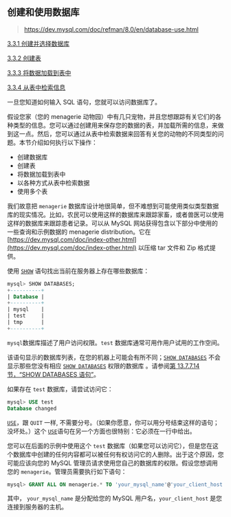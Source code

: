 ## 创建和使用数据库

> https://dev.mysql.com/doc/refman/8.0/en/database-use.html

[3.3.1 创建并选择数据库](数据存储/MySQL8/MySQL-Server-参考手册/教程/#创建并选择数据库)

[3.3.2 创建表](数据存储/MySQL8/MySQL-Server-参考手册/教程/#创建表)

[3.3.3 将数据加载到表中](数据存储/MySQL8/MySQL-Server-参考手册/教程/#将数据加载到表中)

[3.3.4 从表中检索信息](数据存储/MySQL8/MySQL-Server-参考手册/教程/#从表中检索信息)

一旦您知道如何输入 SQL 语句，您就可以访问数据库了。

假设您家（您的 menagerie 动物园）中有几只宠物，并且您想跟踪有关它们的各种类型的信息。您可以通过创建用来保存您的数据的表，并加载所需的信息，来做到这一点。然后，您可以通过从表中检索数据来回答有关您的动物的不同类型的问题。本节介绍如何执行以下操作：

- 创建数据库
- 创建表
- 将数据加载到表中
- 以各种方式从表中检索数据
- 使用多个表

我们故意把 `menagerie` 数据库设计地很简单，但不难想到可能使用类似类型数据库的现实情况。比如，农民可以使用这样的数据库来跟踪家畜，或者兽医可以使用这样的数据库来跟踪患者记录。可以从 MySQL 网站获得包含以下部分中使用的一些查询和示例数据的 menagerie      distribution。它在 [https://dev.mysql.com/doc/index-other.html](https://dev.mysql.com/doc/index-other.html) 以压缩 tar 文件和 Zip 格式提供。

使用 [`SHOW`](https://dev.mysql.com/doc/refman/8.0/en/show.html) 语句找出当前在服务器上存在哪些数据库：

``` sql
mysql> SHOW DATABASES;
+----------+
| Database |
+----------+
| mysql    |
| test     |
| tmp      |
+----------+
```

`mysql`数据库描述了用户访问权限。`test` 数据库通常可用作用户试用的工作空间。

该语句显示的数据库列表，在您的机器上可能会有所不同；[`SHOW DATABASES`](https://dev.mysql.com/doc/refman/8.0/en/show-databases.html) 不会显示那些您没有相应 [`SHOW DATABASES`](https://dev.mysql.com/doc/refman/8.0/en/show-databases.html) 权限的数据库 。请参阅[第 13.7.7.14 节，“SHOW DATABASES 语句”](https://dev.mysql.com/doc/refman/8.0/en/show-databases.html)。

如果存在 `test` 数据库，请尝试访问它：

``` sql
mysql> USE test
Database changed
```

[`USE`](https://dev.mysql.com/doc/refman/8.0/en/use.html)，跟 `QUIT` 一样, 不需要分号。（如果你愿意，你可以用分号结束这样的语句；没坏处。）这个 [`USE`](https://dev.mysql.com/doc/refman/8.0/en/use.html)语句在另一个方面也很特别：它必须在一行中给出。

您可以在后面的示例中使用这个 `test` 数据库（如果您可以访问它），但是您在这个数据库中创建的任何内容都可以被任何有权访问它的人删除。出于这个原因，您可能应该向您的 MySQL 管理员请求使用您自己的数据库的权限。假设您想调用您的 `menagerie`。管理员需要执行如下语句：

``` sql
mysql> GRANT ALL ON menagerie.* TO 'your_mysql_name'@'your_client_host';
```

其中， `your_mysql_name` 是分配给您的 MySQL 用户名，`your_client_host` 是您连接到服务器的主机。
